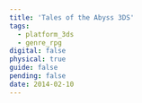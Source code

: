 ```yaml
---
title: 'Tales of the Abyss 3DS'
tags:
  - platform_3ds
  - genre_rpg
digital: false
physical: true
guide: false
pending: false
date: 2014-02-10
---
```

